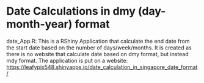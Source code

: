 # Date Calculations in dmy (day-month-year) format

date_App.R: This is a RShiny Application that calculate the end date from the start date based on the number of days/week/months. It is created as there is no website that calculate date based on dmy format, but instead mdy format. The application is put on a website: https://leafypix548.shinyapps.io/date_calculation_in_singapore_date_format/    

